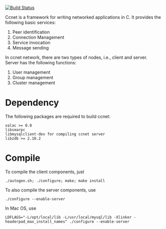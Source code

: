 [![Build Status](https://secure.travis-ci.org/haiwen/ccnet.png?branch=master)](http://travis-ci.org/haiwen/ccnet)

Ccnet is a framework for writing networked applications in C. It
provides the following basic services:

1. Peer identification
2. Connection Management
3. Service invocation
4. Message sending

In ccnet network, there are two types of nodes, i.e., client and server.
Server has the following functions:

1. User management
2. Group management
3. Cluster management

Dependency
===============

The following packages are required to build ccnet:

    valac >= 0.8
    libsearpc
    libmysqlclient-dev for compiling ccnet server
    libzdb >= 2.10.2

Compile
=======

To compile the client components, just

    ./autogen.sh; ./configure; make; make install

To also compile the server components, use

    ./configure --enable-server

In Mac OS, use

    LDFLAGS="-L/opt/local/lib -L/usr/local/mysql/lib -Xlinker -headerpad_max_install_names" ./configure --enable-server
